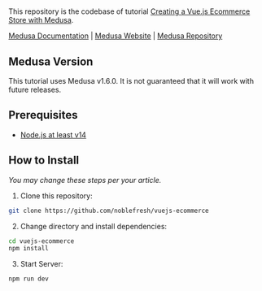 # <Creating a Vue.js Ecommerce Store with Medusa>

This repository is the codebase of tutorial [Creating a Vue.js Ecommerce Store with Medusa](tutorial-link).

[Medusa Documentation](https://docs.medusajs.com/) | [Medusa Website](https://medusajs.com/) | [Medusa Repository](https://github.com/medusajs/medusa)

## Medusa Version

This tutorial uses Medusa v1.6.0. It is not guaranteed that it will work with future releases.

## Prerequisites

- [Node.js at least v14](https://docs.medusajs.com/tutorial/set-up-your-development-environment#nodejs)

## How to Install

_You may change these steps per your article._

1. Clone this repository:

```bash
git clone https://github.com/noblefresh/vuejs-ecommerce
```

2. Change directory and install dependencies:

```bash
cd vuejs-ecommerce
npm install
```

3. Start Server:

```bash
npm run dev
```

